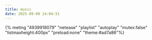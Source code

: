 ```yaml
---
title: music
date: 2025-09-09 14:04:51
---
```


{% meting "4939918079" "netease" "playlist" "autoplay" "mutex:false" "listmaxheight:400px" "preload:none" "theme:#ad7a86"%}